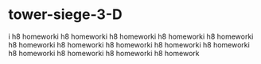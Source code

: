 # tower-siege-3-D
i h8 homeworki h8 homeworki h8 homeworki h8 homeworki h8 homeworki h8 homeworki h8 homeworki h8 homeworki h8 homeworki h8 homeworki h8 homeworki h8 homeworki h8 homeworki h8 homework
